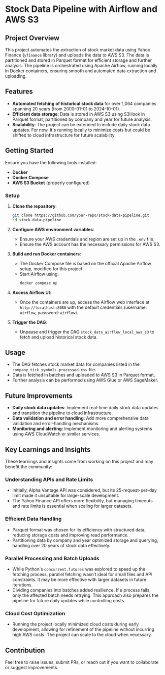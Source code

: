
# Stock Data Pipeline with Airflow and AWS S3

## Project Overview
This project automates the extraction of stock market data using Yahoo Finance (`yfinance` library) and uploads the data to AWS S3. The data is partitioned and stored in Parquet format for efficient storage and further analysis. The pipeline is orchestrated using Apache Airflow, running locally in Docker containers, ensuring smooth and automated data extraction and uploading.

## Features
- **Automated fetching of historical stock data** for over 1,064 companies spanning 20 years (from 2000-01-01 to 2024-10-01).
- **Efficient data storage**: Data is stored in AWS S3 using S3Hook in Parquet format, partitioned by company and year for future analysis.
- **Scalability**: The project can be extended to include daily stock data updates. For now, it's running locally to minimize costs but could be shifted to cloud infrastructure for future scalability.

## Getting Started
Ensure you have the following tools installed:
- **Docker**
- **Docker Compose**
- **AWS S3 Bucket** (properly configured)

### Setup

1. **Clone the repository**:
   ```bash
   git clone https://github.com/your-repo/stock-data-pipeline.git
   cd stock-data-pipeline
   ```

2. **Configure AWS environment variables**:
   - Ensure your AWS credentials and region are set up in the `.env` file.
   - Ensure the AWS account has the necessary permissions for AWS S3.

3. **Build and run Docker containers**:
   - The Docker Compose file is based on the official Apache Airflow setup, modified for this project.
   - Start Airflow using:
     ```bash
     docker compose up
     ```

4. **Access Airflow UI**:
   - Once the containers are up, access the Airflow web interface at `http://localhost:8080` with the default credentials (username: `airflow`, password: `airflow`).

5. **Trigger the DAG**:
   - Unpause and trigger the DAG `stock_data_airflow_local_aws_s3` to fetch and upload historical stock data.

## Usage
- The DAG fetches stock market data for companies listed in the `company_tick_symbols_processed.csv` file.
- Data is fetched in batches and uploaded to AWS S3 in Parquet format.
- Further analysis can be performed using AWS Glue or AWS SageMaker.

## Future Improvements
- **Daily stock data updates**: Implement real-time daily stock data updates and transition the pipeline to cloud infrastructure.
- **Data validation and error handling**: Add more comprehensive data validation and error-handling mechanisms.
- **Monitoring and alerting**: Implement monitoring and alerting systems using AWS CloudWatch or similar services.

## Key Learnings and Insights

These learnings and insights come from working on this project and may benefit the community:

### Understanding APIs and Rate Limits
- Initially, Alpha Vantage API was considered, but its 25-request-per-day limit made it unsuitable for large-scale development.
- The Yahoo Finance API offers more flexibility, but managing timeouts and rate limits is essential when scaling for larger datasets.

### Efficient Data Handling
- Parquet format was chosen for its efficiency with structured data, reducing storage costs and improving read performance.
- Partitioning data by company and year optimized storage and querying, handling over 20 years of stock data effectively.

### Parallel Processing and Batch Uploads
- While Python's `concurrent.futures` was explored to speed up the fetching process, parallel fetching wasn’t ideal for small files and API constraints. It may be more effective with larger datasets in future iterations.
- Dividing companies into batches added resilience. If a process fails, only the affected batch needs retrying. This approach also prepares the pipeline for future daily updates while controlling costs.

### Cloud Cost Optimization
- Running the project locally minimized cloud costs during early development, allowing for refinement of the pipeline without incurring high AWS costs. The project can scale to the cloud when necessary.

## Contribution
Feel free to raise issues, submit PRs, or reach out if you want to collaborate or suggest improvements.
